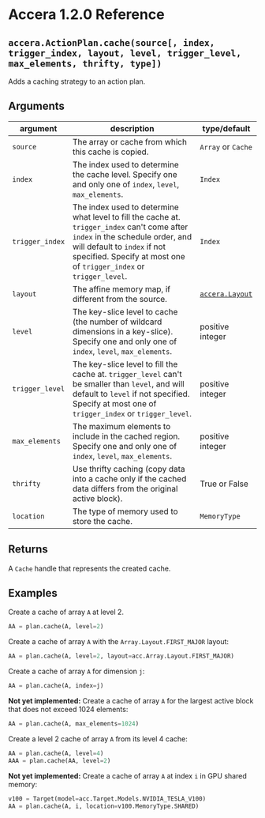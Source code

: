 [//]: # (Project: Accera)
[//]: # (Version: 1.2.0)

# Accera 1.2.0 Reference

## `accera.ActionPlan.cache(source[, index, trigger_index, layout, level, trigger_level, max_elements, thrifty, type])`
Adds a caching strategy to an action plan.

## Arguments

argument | description | type/default
--- | --- | ---
`source` | The array or cache from which this cache is copied. | `Array` or `Cache`
`index` | The index used to determine the cache level. Specify one and only one of `index`, `level`, `max_elements`. | `Index`
`trigger_index` | The index used to determine what level to fill the cache at. `trigger_index` can't come after `index` in the schedule order, and will default to `index` if not specified. Specify at most one of `trigger_index` or `trigger_level`. | `Index`
`layout` | The affine memory map, if different from the source. | [`accera.Layout`](../Array/Layout.md)
`level` | The key-slice level to cache (the number of wildcard dimensions in a key-slice). Specify one and only one of `index`, `level`, `max_elements`. | positive integer
`trigger_level` | The key-slice level to fill the cache at. `trigger_level` can't be smaller than `level`, and will default to `level` if not specified. Specify at most one of `trigger_index` or `trigger_level`. | positive integer
`max_elements` | The maximum elements to include in the cached region. Specify one and only one of `index`, `level`, `max_elements`. | positive integer
`thrifty` | Use thrifty caching (copy data into a cache only if the cached data differs from the original active block).  | True or False
`location` | The type of memory used to store the cache. | `MemoryType`

## Returns
A `Cache` handle that represents the created cache.

## Examples

Create a cache of array `A` at level 2.
```python
AA = plan.cache(A, level=2)
```

Create a cache of array `A` with the `Array.Layout.FIRST_MAJOR` layout:
```python
AA = plan.cache(A, level=2, layout=acc.Array.Layout.FIRST_MAJOR)
```

Create a cache of array `A` for dimension `j`:
```python
AA = plan.cache(A, index=j)
```

__Not yet implemented:__ Create a cache of array `A` for the largest active block that does not exceed 1024 elements:
```python
AA = plan.cache(A, max_elements=1024)
```

Create a level 2 cache of array `A` from its level 4 cache:
```python
AA = plan.cache(A, level=4)
AAA = plan.cache(AA, level=2)
```

__Not yet implemented:__ Create a cache of array `A` at index `i` in GPU shared memory:
```python
v100 = Target(model=acc.Target.Models.NVIDIA_TESLA_V100)
AA = plan.cache(A, i, location=v100.MemoryType.SHARED)
```

<div style="page-break-after: always;"></div>
